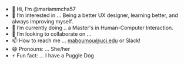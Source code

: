 - 👋 Hi, I’m @mariammcha57
- 👀 I’m interested in ... Being a better UX designer, learning better, and always improving myself.
- 🌱 I’m currently doing .. a Master's in Human-Computer Interaction.
- 💞️ I’m looking to collaborate on ...
- 📫 How to reach me ... maboumou@uci.edu or Slack!
- 😄 Pronouns: ... She/her
- ⚡ Fun fact: ... I have a Puggle Dog

<!---
mariammcha57/mariammcha57 is a ✨ special ✨ repository because its `README.md` (this file) appears on your GitHub profile.
You can click the Preview link to take a look at your changes.
--->
